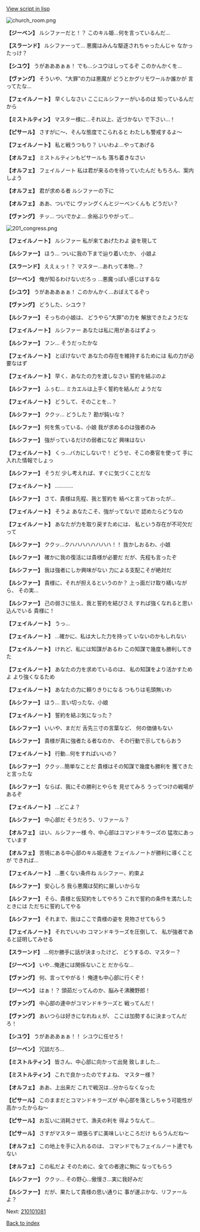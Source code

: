 [View script in lisp](../scripts/210101070.txt)

![church_room.png](../images/backgrounds/church_room.png)

**【ジーベン】**
ルシファーだと！？
このキル姫…何を言っているんだ…

**【スラーンド】**
ルシファーって…
悪魔はみんな駆逐されちゃったんじゃ
なかったっけ？

**【シユウ】**
うがあああぁぁ！
でも…シユウはしってるぞ
このかんかくを…

**【ヴァング】**
そういや、“大罪”の力は悪魔が
どうとかグリモワールか誰かが
言ってたな…

**【フェイルノート】**
早くしなさい
ここにルシファーがいるのは
知っているんだから

**【ミストルティン】**
マスター様に…それ以上、近づかない
で下さい…！

**【ピサール】**
さすがに～、そんな態度でこられると
わたしも警戒するよ～

**【フェイルノート】**
私と戦うつもり？
いいわよ…やってあげる

**【オルフェ】**
ミストルティンもピサールも
落ち着きなさい

**【オルフェ】**
フェイルノート
私は君が来るのを待っていたんだ
もちろん、案内しよう

**【オルフェ】**
君が求める者
ルシファーの下に

**【オルフェ】**
ああ、ついでに
ヴァングくんとジーベンくんも
どうだい？

**【ヴァング】**
チッ…
ついでかよ…
余裕ぶりやがって…

![201_congress.png](../images/backgrounds/201_congress.png)

**【フェイルノート】**
ルシファー
私が来てあげたわよ
姿を現して

**【ルシファー】**
ほう…
ついに我の下まで辿り着いたか、
小娘よ

**【スラーンド】**
ええぇっ！？
マスター…あれって本物…？

**【ジーベン】**
俺が知るわけないだろっ
…悪魔っぽい感じはするな

**【シユウ】**
うがあああぁぁ！
このかんかく…おぼえてるぞっ

**【ヴァング】**
どうした、シユウ？

**【ルシファー】**
そっちの小娘は、
どうやら“大罪”の力を
解放できたようだな

**【フェイルノート】**
ルシファー
あなたは私に用があるはずよっ

**【ルシファー】**
フン…
そうだったかな

**【フェイルノート】**
とぼけないで
あなたの存在を維持するためには
私の力が必要なはず

**【フェイルノート】**
早く、あなたの力を渡しなさい
誓約を結ぶのよ

**【ルシファー】**
ふぅむ…
ミカエルは上手く誓約を結んだ
ようだな

**【フェイルノート】**
どうして、そのことを…？

**【ルシファー】**
ククッ…
どうした？
勘が鈍いな？

**【ルシファー】**
何を焦っている、小娘
我が求めるのは強者のみ

**【ルシファー】**
強がっているだけの弱者になど
興味はない

**【フェイルノート】**
くっ…バカにしないで！
どうせ、そこの奏官を使って
手に入れた情報でしょっ

**【ルシファー】**
そうだ
少し考えれば、すぐに気づくことだな

**【フェイルノート】**
…………

**【ルシファー】**
さて、貴様は先程、我と誓約を
結べと言っておったが…

**【フェイルノート】**
そうよ
あなたこそ、強がってないで
認めたらどうなの

**【フェイルノート】**
あなたが力を取り戻すためには、
私という存在が不可欠だって

**【ルシファー】**
ククッ…クハハハハハハハハ！！
抜かしおるわ、小娘

**【ルシファー】**
確かに我の復活には貴様が必要だ
だが、先程も言ったぞ

**【ルシファー】**
我は強者にしか興味がない
力による支配こそが絶対だ

**【ルシファー】**
貴様に、それが担えるというのか？
上っ面だけ取り繕いながら、
その実…

**【ルシファー】**
己の弱さに怯え、我と誓約を結びさえ
すれば強くなれると思い込んでいる
貴様に！

**【フェイルノート】**
うっ…

**【フェイルノート】**
…確かに、私は大した力を持って
いないのかもしれない

**【フェイルノート】**
けれど、私には知謀があるわ
この知謀で幾度も勝利してきた

**【フェイルノート】**
あなたの力を求めているのは、
私の知謀をより活かすためよ
より強くなるため

**【フェイルノート】**
あなたの力に頼りきりになる
つもりは毛頭無いわ

**【ルシファー】**
ほう…
言い切ったな、小娘

**【フェイルノート】**
誓約を結ぶ気になった？

**【ルシファー】**
いいや、まだだ
舌先三寸の言葉など、
何の価値もない

**【ルシファー】**
貴様が真に強者たる者なのか、
その行動で示してもらおう

**【フェイルノート】**
行動…何をすればいいの？

**【ルシファー】**
ククッ…簡単なことだ
貴様はその知謀で幾度も勝利を
獲てきたと言ったな

**【ルシファー】**
ならば、我にその勝利とやらを
見せてみろ
うってつけの戦場があるぞ

**【フェイルノート】**
…どこよ？

**【ルシファー】**
中心部だ
そうだろう、リファール？

**【オルフェ】**
はい、ルシファー様
今、中心部はコマンドキラーズの
猛攻にあっています

**【オルフェ】**
苦境にある中心部のキル姫達を
フェイルノートが勝利に導くことが
できれば…

**【フェイルノート】**
…悪くない条件ね
ルシファー、約束よ

**【ルシファー】**
安心しろ
我ら悪魔は契約に厳しいからな

**【ルシファー】**
そら、貴様と仮契約をしてやろう
これで誓約の条件を満たしたときには
ただちに誓約してやる

**【ルシファー】**
それまで、我はここで貴様の姿を
見物させてもらう

**【フェイルノート】**
それでいいわ
コマンドキラーズを圧倒して、
私が強者であると証明してみせる

**【スラーンド】**
…何か勝手に話が決まったけど、
どうするの、マスター？

**【ジーベン】**
いや…俺達には関係ないこと
だからな…

**【ヴァング】**
何、言ってやがる！
俺達も中心部に行くぞ！

**【ジーベン】**
はぁ！？
頭茹だってんのか、脳みそ沸騰野郎！

**【ヴァング】**
中心部の連中がコマンドキラーズと
戦ってんだ！

**【ヴァング】**
あいつらは好きになれねぇが、
ここは加勢するに決まってんだろ！

**【シユウ】**
うがあああぁぁ！！
シユウに任せろ！

**【ジーベン】**
冗談だろ…

**【ミストルティン】**
皆さん、中心部に向かって出発
致しました…

**【ミストルティン】**
これで良かったのですよね、
マスター様？

**【オルフェ】**
ああ、上出来だ
これで戦況は…分からなくなった

**【ピサール】**
このままだとコマンドキラーズが
中心部を落としちゃう可能性が
高かったからね～

**【ピサール】**
お互いに消耗させて、漁夫の利を
得ようなんて…

**【ピサール】**
さすがマスター
頑張らずに美味しいところだけ
もらうんだね～

**【オルフェ】**
この地上を手に入れるのは、
コマンドでもフェイルノート達でも
ない

**【オルフェ】**
この私だよ
そのために、全ての者達に駒に
なってもらう

**【ルシファー】**
ククッ…
その野心…傲慢さ…実に我好みだ

**【ルシファー】**
だが、果たして貴様の思い通りに
事が運ぶかな、リファールよ？

Next: [210101081](210101081.md)

[Back to index](index.md)
